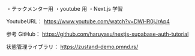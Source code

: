 ・テックメンター用
・youtube 用
・Next.js 学習

YoutubeURL：
https://www.youtube.com/watch?v=DWHR0jJrAp4

参考 GitHub：
https://github.com/haruyasu/nextjs-supabase-auth-tutorial

状態管理ライブラリ：
https://zustand-demo.pmnd.rs/